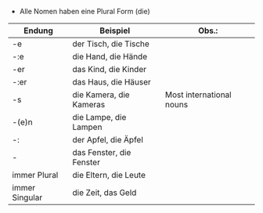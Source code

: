 - Alle Nomen haben eine Plural Form (die)


| Endung         | Beispiel                 | Obs.:                    |
| -------------- | ------------------------ | ------------------------ |
| -e             | der Tisch, die Tische    |                          |
| -:e            | die Hand, die Hände      |                          |
| -er            | das Kind, die Kinder     |                          |
| -:er           | das Haus, die Häuser     |                          |
| -s             | die Kamera, die Kameras  | Most international nouns |
| -(e)n          | die Lampe, die Lampen    |                          |
| -:             | der Apfel, die Äpfel     |                          |
| -              | das Fenster, die Fenster |                          |
| immer Plural   | die Eltern, die Leute    |                          |
| immer Singular | die Zeit, das Geld       |                          |
